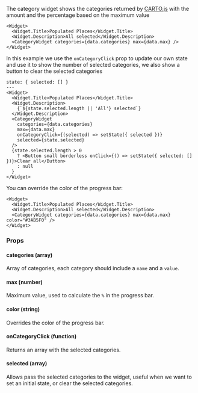 The category widget shows the categories returned by [CARTO.js](https://carto.com/documentation/cartojs/) with the amount and the percentage based on the maximum value

```react
<Widget>
  <Widget.Title>Populated Places</Widget.Title>
  <Widget.Description>All selected</Widget.Description>
  <CategoryWidget categories={data.categories} max={data.max} />
</Widget>
```

In this example we use the `onCategoryClick` prop to update our own state and use it to show the number of selected categories, we also show a button to clear the selected categories

```react
state: { selected: [] }
---
<Widget>
  <Widget.Title>Populated Places</Widget.Title>
  <Widget.Description>
    {`${state.selected.length || 'All'} selected`}
  </Widget.Description>
  <CategoryWidget
    categories={data.categories}
    max={data.max}
    onCategoryClick={(selected) => setState({ selected })}
    selected={state.selected}
  />
  {state.selected.length > 0
    ? <Button small borderless onClick={() => setState({ selected: [] })}>Clear all</Button>
    : null
  }
</Widget>
```

You can override the color of the progress bar:

```react
<Widget>
  <Widget.Title>Populated Places</Widget.Title>
  <Widget.Description>All selected</Widget.Description>
  <CategoryWidget categories={data.categories} max={data.max} color="#3AB5F0" />
</Widget>
```

### Props

#### **categories** (array)
Array of categories, each category should include a `name` and a `value`.

#### **max** (number)
Maximum value, used to calculate the `%` in the progress bar.

#### **color** (string)
Overrides the color of the progress bar.

#### **onCategoryClick** (function)
Returns an array with the selected categories.

#### **selected** (array)
Allows pass the selected categories to the widget, useful when we want to set an initial state, or clear the selected categories.
